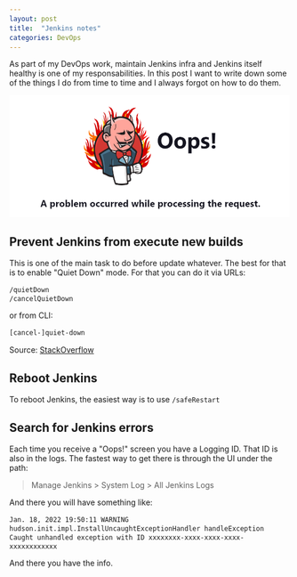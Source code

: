 ```yaml
---
layout: post
title:  "Jenkins notes"
categories: DevOps
---
```

As part of my DevOps work, maintain Jenkins infra and Jenkins itself healthy is one of my responsabilities. In this
post I want to write down some of the things I do from time to time and I always forgot on how to do them.

![Jira Oops!](/assets/jira_oops.png)

## Prevent Jenkins from execute new builds

This is one of the main task to do before update whatever. The best for that is to enable "Quiet Down" mode. For
that you can do it via URLs:

```
/quietDown
/cancelQuietDown
```

or from CLI:

``` bash
[cancel-]quiet-down
```

Source:
[StackOverflow](https://stackoverflow.com/questions/8472589/preventing-jenkins-from-executing-new-builds-in-a-defined-time-frame-e-g-6-7am)

## Reboot Jenkins

To reboot Jenkins, the easiest way is to use `/safeRestart`

## Search for Jenkins errors

Each time you receive a "Oops!" screen you have a Logging ID. That ID is also in the logs. The fastest way to get
there is through the UI under the path:

> Manage Jenkins > System Log > All Jenkins Logs

And there you will have something like:

```
Jan. 18, 2022 19:50:11 WARNING hudson.init.impl.InstallUncaughtExceptionHandler handleException
Caught unhandled exception with ID xxxxxxxx-xxxx-xxxx-xxxx-xxxxxxxxxxxx
```

And there you have the info.
